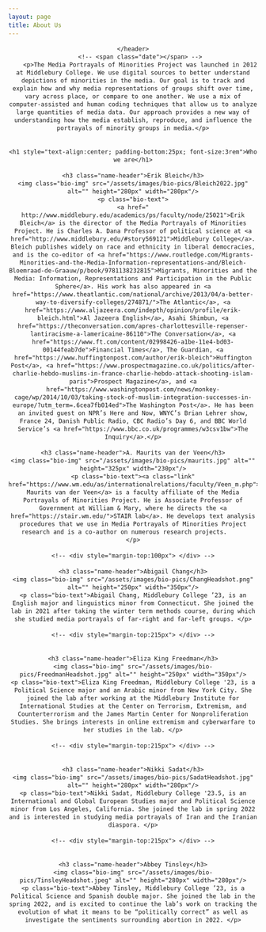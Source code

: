 ```yaml
---
layout: page
title: About Us
---
```

<!-- Global site tag (gtag.js) - Google Analytics -->
<script async src="https://www.googletagmanager.com/gtag/js?id=UA-146764207-1"></script>
<script>
  window.dataLayer = window.dataLayer || [];
  function gtag(){dataLayer.push(arguments);}
  gtag('js', new Date());

  gtag('config', 'UA-146764207-1');
</script>


<!-- Post -->
<section class="post">
    <header class="major">

    </header>
        <!-- <span class="date"></span> -->
        <p>The Media Portrayals of Minorities Project was launched in 2012 at Middlebury College. We use digital sources to better understand depictions of minorities in the media. Our goal is to track and explain how and why media representations of groups shift over time, vary across place, or compare to one another. We use a mix of computer-assisted and human coding techniques that allow us to analyze large quantities of media data. Our approach provides a new way of understanding how the media establish, reproduce, and influence the portrayals of minority groups in media.</p>


    <h1 style="text-align:center; padding-bottom:25px; font-size:3rem">Who we are</h1>

    <h3 class="name-header">Erik Bleich</h3>
    <img class="bio-img" src="/assets/images/bio-pics/Bleich2022.jpg" alt="" height="280px" width="280px"/>
    <p class="bio-text">
    <a href=" http://www.middlebury.edu/academics/ps/faculty/node/25021">Erik Bleich</a> is the director of the Media Portrayals of Minorities Project. He is Charles A. Dana Professor of political science at <a href="http://www.middlebury.edu/#story569121">Middlebury College</a>. Bleich publishes widely on race and ethnicity in liberal democracies, and is the co-editor of <a href="https://www.routledge.com/Migrants-Minorities-and-the-Media-Information-representations-and/Bleich-Bloemraad-de-Graauw/p/book/9781138232815">Migrants, Minorities and the Media: Information, Representations and Participation in the Public Sphere</a>. His work has also appeared in <a href="https://www.theatlantic.com/national/archive/2013/04/a-better-way-to-diversify-colleges/274871/">The Atlantic</a>, <a href="https://www.aljazeera.com/indepth/opinion/profile/erik-bleich.html">Al Jazeera English</a>, Asahi Shimbun, <a href="https://theconversation.com/apres-charlottesville-repenser-lantiracisme-a-lamericaine-86110">The Conversation</a>, <a href="https://www.ft.com/content/02998426-a1be-11e4-bd03-00144feab7de">Financial Times</a>, The Guardian, <a href="https://www.huffingtonpost.com/author/erik-bleich">Huffington Post</a>, <a href="https://www.prospectmagazine.co.uk/politics/after-charlie-hebdo-muslims-in-france-charlie-hebdo-attack-shooting-islam-paris">Prospect Magazine</a>, and <a href="https://www.washingtonpost.com/news/monkey-cage/wp/2014/10/03/taking-stock-of-muslim-integration-successes-in-europe/?utm_term=.6cea7fb014ed">The Washington Post</a>. He has been an invited guest on NPR’s Here and Now, WNYC’s Brian Lehrer show, France 24, Danish Public Radio, CBC Radio’s Day 6, and BBC World Service’s <a href="https://www.bbc.co.uk/programmes/w3csv1bw">The Inquiry</a>.</p>

    <h3 class="name-header">A. Maurits van der Veen</h3>
    <img class="bio-img" src="/assets/images/bio-pics/maurits.jpg" alt="" height="325px" width="230px"/>
    <p class="bio-text"><a class="link" href="https://www.wm.edu/as/internationalrelations/faculty/Veen_m.php">A. Maurits van der Veen</a> is a faculty affiliate of the Media Portrayals of Minorities Project. He is Associate Professor of Government at William & Mary, where he directs the <a href="https://stair.wm.edu/">STAIR lab</a>. He develops text analysis procedures that we use in Media Portrayals of Minorities Project research and is a co-author on numerous research projects.     
    </p>

    <!-- <div style="margin-top:100px"> </div> -->

    <h3 class="name-header">Abigail Chang</h3>
    <img class="bio-img" src="/assets/images/bio-pics/ChangHeadshot.png" alt="" height="250px" width="350px"/>
    <p class="bio-text">Abigail Chang, Middlebury College ’23, is an English major and linguistics minor from Connecticut. She joined the lab in 2021 after taking the winter term methods course, during which she studied media portrayals of far-right and far-left groups. </p>

    <!-- <div style="margin-top:215px"> </div> -->


    <h3 class="name-header">Eliza King Freedman</h3>
    <img class="bio-img" src="/assets/images/bio-pics/FreedmanHeadshot.jpg" alt="" height="250px" width="350px"/>
    <p class="bio-text">Eliza King Freedman, Middlebury College '23, is a Political Science major and an Arabic minor from New York City. She joined the lab after working at the Middlebury Institute for International Studies at the Center on Terrorism, Extremism, and Counterterrorism and the James Martin Center for Nonproliferation Studies. She brings interests in online extremism and cyberwarfare to her studies in the lab. </p>

    <!-- <div style="margin-top:215px"> </div> -->


    <h3 class="name-header">Nikki Sadat</h3>
    <img class="bio-img" src="/assets/images/bio-pics/SadatHeadshot.jpg" alt="" height="280px" width="280px"/>
    <p class="bio-text">Nikki Sadat, Middlebury College '23.5, is an International and Global European Studies major and Political Science minor from Los Angeles, California. She joined the lab in spring 2022 and is interested in studying media portrayals of Iran and the Iranian diaspora. </p>

    <!-- <div style="margin-top:215px"> </div> -->


    <h3 class="name-header">Abbey Tinsley</h3>
    <img class="bio-img" src="/assets/images/bio-pics/TinsleyHeadshot.jpeg" alt="" height="280px" width="280px"/>
    <p class="bio-text">Abbey Tinsley, Middlebury College ’23, is a Political Science and Spanish double major. She joined the lab in the spring 2022, and is excited to continue the lab’s work on tracking the evolution of what it means to be “politically correct” as well as investigate the sentiments surrounding abortion in 2022. </p>



</section>
